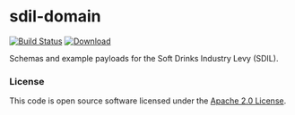 
# sdil-domain

[![Build Status](https://travis-ci.org/hmrc/sdil-domain.svg?branch=master)](https://travis-ci.org/hmrc/sdil-domain) [ ![Download](https://api.bintray.com/packages/hmrc/releases/sdil-domain/images/download.svg) ](https://bintray.com/hmrc/releases/sdil-domain/_latestVersion)

Schemas and example payloads for the Soft Drinks Industry Levy (SDIL).

### License

This code is open source software licensed under the [Apache 2.0 License]("http://www.apache.org/licenses/LICENSE-2.0.html").
    

